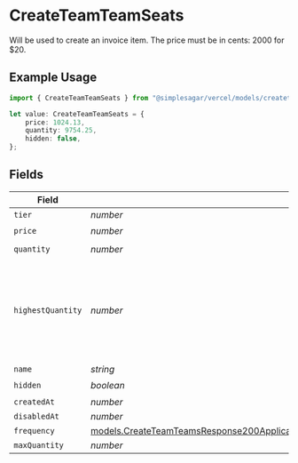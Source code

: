 # CreateTeamTeamSeats

Will be used to create an invoice item. The price must be in cents: 2000 for $20.

## Example Usage

```typescript
import { CreateTeamTeamSeats } from "@simplesagar/vercel/models/createteamop.js";

let value: CreateTeamTeamSeats = {
    price: 1024.13,
    quantity: 9754.25,
    hidden: false,
};
```

## Fields

| Field                                                                                                                                                                                                        | Type                                                                                                                                                                                                         | Required                                                                                                                                                                                                     | Description                                                                                                                                                                                                  |
| ------------------------------------------------------------------------------------------------------------------------------------------------------------------------------------------------------------ | ------------------------------------------------------------------------------------------------------------------------------------------------------------------------------------------------------------ | ------------------------------------------------------------------------------------------------------------------------------------------------------------------------------------------------------------ | ------------------------------------------------------------------------------------------------------------------------------------------------------------------------------------------------------------ |
| `tier`                                                                                                                                                                                                       | *number*                                                                                                                                                                                                     | :heavy_minus_sign:                                                                                                                                                                                           | N/A                                                                                                                                                                                                          |
| `price`                                                                                                                                                                                                      | *number*                                                                                                                                                                                                     | :heavy_check_mark:                                                                                                                                                                                           | N/A                                                                                                                                                                                                          |
| `quantity`                                                                                                                                                                                                   | *number*                                                                                                                                                                                                     | :heavy_check_mark:                                                                                                                                                                                           | N/A                                                                                                                                                                                                          |
| `highestQuantity`                                                                                                                                                                                            | *number*                                                                                                                                                                                                     | :heavy_minus_sign:                                                                                                                                                                                           | The highest quantity in the current period. Used to render the correct enable/disable UI for add-ons.                                                                                                        |
| `name`                                                                                                                                                                                                       | *string*                                                                                                                                                                                                     | :heavy_minus_sign:                                                                                                                                                                                           | N/A                                                                                                                                                                                                          |
| `hidden`                                                                                                                                                                                                     | *boolean*                                                                                                                                                                                                    | :heavy_check_mark:                                                                                                                                                                                           | N/A                                                                                                                                                                                                          |
| `createdAt`                                                                                                                                                                                                  | *number*                                                                                                                                                                                                     | :heavy_minus_sign:                                                                                                                                                                                           | N/A                                                                                                                                                                                                          |
| `disabledAt`                                                                                                                                                                                                 | *number*                                                                                                                                                                                                     | :heavy_minus_sign:                                                                                                                                                                                           | N/A                                                                                                                                                                                                          |
| `frequency`                                                                                                                                                                                                  | [models.CreateTeamTeamsResponse200ApplicationJSONResponseBodyBillingInvoiceItemsTeamSeatsFrequency](../models/createteamteamsresponse200applicationjsonresponsebodybillinginvoiceitemsteamseatsfrequency.md) | :heavy_minus_sign:                                                                                                                                                                                           | N/A                                                                                                                                                                                                          |
| `maxQuantity`                                                                                                                                                                                                | *number*                                                                                                                                                                                                     | :heavy_minus_sign:                                                                                                                                                                                           | N/A                                                                                                                                                                                                          |